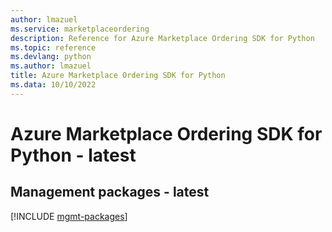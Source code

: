 ```yaml
---
author: lmazuel
ms.service: marketplaceordering
description: Reference for Azure Marketplace Ordering SDK for Python
ms.topic: reference
ms.devlang: python
ms.author: lmazuel
title: Azure Marketplace Ordering SDK for Python
ms.data: 10/10/2022
---
```

# Azure Marketplace Ordering SDK for Python - latest

## Management packages - latest
[!INCLUDE [mgmt-packages](marketplace-ordering-mgmt-index.md)]